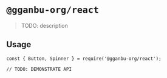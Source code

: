 # `@gganbu-org/react`

> TODO: description

## Usage

```
const { Button, Spinner } = require('@gganbu-org/react');

// TODO: DEMONSTRATE API
```
